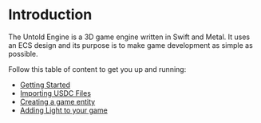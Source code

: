 # Introduction

The Untold Engine is a 3D game engine written in Swift and Metal. It uses an ECS design and its purpose is to make game development as simple as possible. 

Follow this table of content to get you up and running:

- [Getting Started](GettingStarted.md)
- [Importing USDC Files](Importing-USD-Files.md)
- [Creating a game entity](CreatingAnEntity.md)
- [Adding Light to your game](AddingLighttoyourgame.md)


